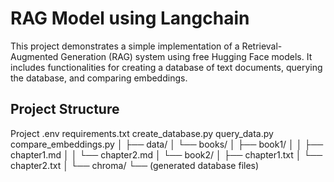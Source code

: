 # RAG Model using Langchain

This project demonstrates a simple implementation of a Retrieval-Augmented Generation (RAG) system using free Hugging Face models. It includes functionalities for creating a database of text documents, querying the database, and comparing embeddings.

## Project Structure

Project
.env
  requirements.txt
  create_database.py
  query_data.py
  compare_embeddings.py
│
├── data/
│ └── books/
│ ├── book1/
│ │ ├── chapter1.md
│ │ └── chapter2.md
│ └── book2/
│ ├── chapter1.txt
│ └── chapter2.txt
│
└── chroma/
└── (generated database files)

